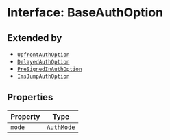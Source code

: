 # Interface: BaseAuthOption

## Extended by

- [`UpfrontAuthOption`](../../authentication-types/interfaces/upfront-auth-option.md)
- [`DelayedAuthOption`](../../authentication-types/interfaces/delayed-auth-option.md)
- [`PreSignedInAuthOption`](../../authentication-types/interfaces/pre-signed-in-auth-option.md)
- [`ImsJumpAuthOption`](../../authentication-types/interfaces/ims-jump-auth-option.md)

## Properties

| Property | Type |
| ------ | ------ |
| `mode` | [`AuthMode`](../../authentication-types/enumerations/auth-mode.md) |
